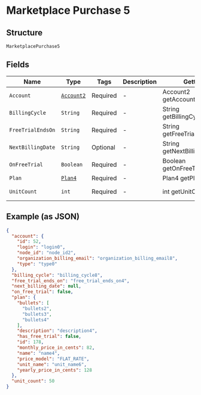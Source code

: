 
# Marketplace Purchase 5

## Structure

`MarketplacePurchase5`

## Fields

| Name | Type | Tags | Description | Getter | Setter |
|  --- | --- | --- | --- | --- | --- |
| `Account` | [`Account2`](../../doc/models/account-2.md) | Required | - | Account2 getAccount() | setAccount(Account2 account) |
| `BillingCycle` | `String` | Required | - | String getBillingCycle() | setBillingCycle(String billingCycle) |
| `FreeTrialEndsOn` | `String` | Required | - | String getFreeTrialEndsOn() | setFreeTrialEndsOn(String freeTrialEndsOn) |
| `NextBillingDate` | `String` | Optional | - | String getNextBillingDate() | setNextBillingDate(String nextBillingDate) |
| `OnFreeTrial` | `Boolean` | Required | - | Boolean getOnFreeTrial() | setOnFreeTrial(Boolean onFreeTrial) |
| `Plan` | [`Plan4`](../../doc/models/plan-4.md) | Required | - | Plan4 getPlan() | setPlan(Plan4 plan) |
| `UnitCount` | `int` | Required | - | int getUnitCount() | setUnitCount(int unitCount) |

## Example (as JSON)

```json
{
  "account": {
    "id": 52,
    "login": "login0",
    "node_id": "node_id2",
    "organization_billing_email": "organization_billing_email8",
    "type": "type0"
  },
  "billing_cycle": "billing_cycle8",
  "free_trial_ends_on": "free_trial_ends_on4",
  "next_billing_date": null,
  "on_free_trial": false,
  "plan": {
    "bullets": [
      "bullets2",
      "bullets3",
      "bullets4"
    ],
    "description": "description4",
    "has_free_trial": false,
    "id": 178,
    "monthly_price_in_cents": 82,
    "name": "name4",
    "price_model": "FLAT_RATE",
    "unit_name": "unit_name6",
    "yearly_price_in_cents": 128
  },
  "unit_count": 50
}
```


